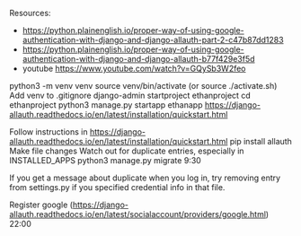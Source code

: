 Resources:

- https://python.plainenglish.io/proper-way-of-using-google-authentication-with-django-and-django-allauth-part-2-c47b87dd1283
- https://python.plainenglish.io/proper-way-of-using-google-authentication-with-django-and-django-allauth-b77f429e3f5d
- youtube https://www.youtube.com/watch?v=GQySb3W2feo


python3 -m venv venv
source venv/bin/activate (or source ./activate.sh)
Add venv to .gitignore
django-admin startproject ethanproject
cd ethanproject
python3 manage.py startapp ethanapp
https://django-allauth.readthedocs.io/en/latest/installation/quickstart.html

Follow instructions in https://django-allauth.readthedocs.io/en/latest/installation/quickstart.html
    pip install allauth
    Make file changes
    Watch out for duplicate entries, especially in INSTALLED_APPS
    python3 manage.py migrate
9:30

If you get a message about duplicate when you log in, try removing entry from settings.py if you specified credential info in that file.

Register google (https://django-allauth.readthedocs.io/en/latest/socialaccount/providers/google.html)
22:00



